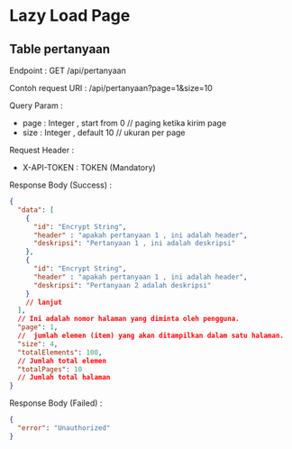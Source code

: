 # Lazy Load Page
## Table pertanyaan
Endpoint : GET /api/pertanyaan

Contoh request URI : /api/pertanyaan?page=1&size=10

Query Param :
- page : Integer , start from 0 // paging ketika kirim page
- size : Integer , default 10 // ukuran per page

Request Header :
- X-API-TOKEN : TOKEN (Mandatory)

Response Body (Success) :

```json
{
  "data": [
    {
      "id": "Encrypt String",
      "header" : "apakah pertanyaan 1 , ini adalah header",
      "deskripsi": "Pertanyaan 1 , ini adalah deskripsi"
    },
    {
      "id": "Encrypt String",
      "header" : "apakah pertanyaan 1 , ini adalah header",
      "deskripsi": "Pertanyaan 2 adalah deskripsi"
    }
    // lanjut
  ],
  // Ini adalah nomor halaman yang diminta oleh pengguna.
  "page": 1,
  //  jumlah elemen (item) yang akan ditampilkan dalam satu halaman.
  "size": 4, 
  "totalElements": 100,
  // Jumlah total elemen
  "totalPages": 10
  // Jumlah total halaman
}
```

Response Body (Failed) : 
```json
{
  "error": "Unauthorized"
}
```